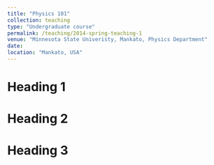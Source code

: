 ```yaml
---
title: "Physics 101"
collection: teaching
type: "Undergraduate course"
permalink: /teaching/2014-spring-teaching-1
venue: "Minnesota State Univeristy, Mankato, Physics Department"
date: 
location: "Mankato, USA"
---
```




Heading 1
======

Heading 2
======

Heading 3
======